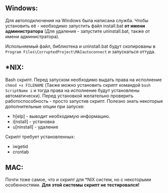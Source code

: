 Windows:
-------------------------
Для автоподключения на Windows была написана служба.
Чтобы установить её - необходимо запустить файл install.bat **от имени администратора** (Для удаления - запустите uninstall.bat, также от имени администратора).

Испольняемый файл, библиотека и uninstall.bat будут скопированы в `Program Files\CorruptedProject\MAIautoconnect` и запускаться оттуда. 

*NIX:
-------------------------
Bash скрипт. Перед запуском необходимо выдать права на исполнение `chmod +x FILENAME` (Также можно установить скрипт командой `bash ScriptName i` и тогда права на исполнение будут установлены автоматически).
Перед установкой желательно проверить работоспособность - просто запустив скрипт. 
Полезно знать некоторые дополнительные опции при запуске:
* h[elp] - выводит необходимую информацию.
* i[nstall] - установка
* u[ninstall] - удаление

Скрипт требует установленных:
* iwgetid
* crontab

MAC:
-------------------------
Почти тоже самое, что и скрипт для *NIX систем, но с некоторыми особенностями.
**Для этой системы скрипт не тестировался!**

